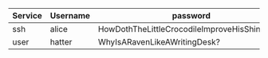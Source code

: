 | Service | Username | password                                       |
| ------- | -------- | ---------------------------------------------- |
| ssh     | alice    | HowDothTheLittleCrocodileImproveHisShiningTail |
| user |  hatter|WhyIsARavenLikeAWritingDesk? |